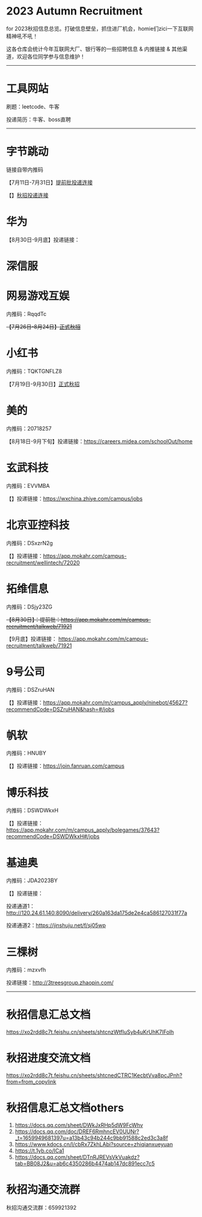 #  2023 Autumn Recruitment

for 2023秋招信息总览。打破信息壁垒，抓住进厂机会，homie们zici一下互联网精神吼不吼！

这各仓库会统计今年互联网大厂、银行等的一些招聘信息 & 内推链接 & 其他渠道，欢迎各位同学参与信息维护！

------

#  工具网站

刷题：leetcode、牛客

投递简历：牛客、boss直聘

------

# 字节跳动

链接自带内推码

【7月11日-7月31日】[提前批投递连接](https://job.toutiao.com/campus/m/position?external_referral_code=S7Z85H7&type=2)

【】[秋招投递连接](https://job.toutiao.com/campus/m/position?external_referral_code=S7Z85H7&type=2)



# 华为

【8月30日-9月底】投递链接：





# 深信服




# 网易游戏互娱

内推码：RqqdTc

~~【7月26日-8月24日】[正式秋招](https://game.campus.163.com/m/home?st=ZDI1MjEyMDUtMDEyNi00ZTQwLWJkNTQtYjM1NWI2YzNkZmM4)~~



# 小红书

内推码：TQKTGNFLZ8

【7月19日-9月30日】[正式秋招](https://job.xiaohongshu.com/m/campus)



# 美的

内推码：20718257

【8月18日-9月下旬】投递链接：https://careers.midea.com/schoolOut/home



# 玄武科技

内推码：EVVMBA

【】投递链接：https://wxchina.zhiye.com/campus/jobs



# 北京亚控科技

内推码：DSxzrN2g

【】投递链接：https://app.mokahr.com/campus-recruitment/wellintech/72020



# 拓维信息

内推码：DSjy23ZG

~~【8月30日】：提前批：https://app.mokahr.com/m/campus-recruitment/talkweb/71921~~

【9月底】投递链接：  https://app.mokahr.com/m/campus-recruitment/talkweb/71921


# 9号公司

内推码：DSZruHAN

【】投递链接：https://app.mokahr.com/m/campus_apply/ninebot/45627?recommendCode=DSZruHAN&hash=#/jobs

# 帆软

内推码：HNUBY

【】投递链接：https://join.fanruan.com/campus

# 博乐科技

内推码：DSWDWkxH 

【】投递链接：https://app.mokahr.com/m/campus_apply/bolegames/37643?recommendCode=DSWDWkxH#/jobs


# 基迪奥

内推码：JDA2023BY

【】投递链接：

投递通道1：http://120.24.61.140:8090/delivery/260a163da175de2e4ca586127031f77a

投递通道2：https://jinshuju.net/f/sj05wp


# 三棵树

内推码：mzxvfh

投递链接：http://3treesgroup.zhaopin.com/

------

# 秋招信息汇总文档
https://xo2rdd8c7t.feishu.cn/sheets/shtcnzWtfIuSyb4uKrUhK7lFolh

# 秋招进度交流文档
https://xo2rdd8c7t.feishu.cn/sheets/shtcnedCTRC1KecbtVva8pcJPnh?from=from_copylink

# 秋招信息汇总文档others
1. https://docs.qq.com/sheet/DWkJxRHp5dW9FcWhv
2. https://docs.qq.com/doc/DREF6RmhncEV0UUNr?_t=1659949681397u=a13b43c94b244c9bb91588c2ed3c3a8f
3. https://www.kdocs.cn/l/cbRx7ZkhLAbi?source=zhiqianxueyuan
4. https://t.1yb.co/ICa1
5. https://docs.qq.com/sheet/DTnRJREVsVkVuakdz?tab=BB08J2&u=ab6c4350286b4474ab147dc891ecc7c5


# 秋招沟通交流群

秋招沟通交流群：659921392
